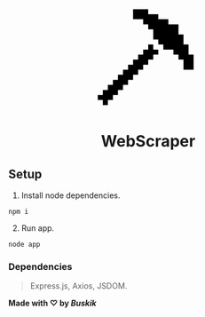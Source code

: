 <p align="center">
  <svg xmlns="http://www.w3.org/2000/svg" fill="#000000" width="200px" height="200px" viewBox="0 0 22 22" id="memory-pickaxe"><path d="M8 2H11V3H13V4H15V5H17V7H18V9H19V11H20V14H18V12H17V11H16V10H14V9H13V8H12V6H11V5H10V4H8M11 9H12V10H13V11H12V12H11V13H10V14H9V15H8V16H7V17H6V18H5V19H4V20H3V21H2V20H1V19H2V18H3V17H4V16H5V15H6V14H7V13H8V12H9V11H10V10H11"/></svg>
</p>

<h1 align="center">
  WebScraper
</h1>

## Setup

1. Install node dependencies.
```
npm i
```
2. Run app.
```
node app
```

### Dependencies
> Express.js, Axios, JSDOM.

**Made with ♡ by _Buskik_**
